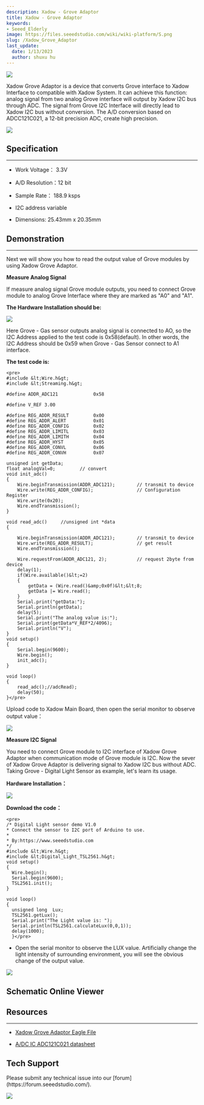 ```yaml
---
description: Xadow - Grove Adaptor
title: Xadow - Grove Adaptor
keywords:
- Seeed_Elderly
image: https://files.seeedstudio.com/wiki/wiki-platform/S.png
slug: /Xadow_Grove_Adaptor
last_update:
  date: 1/13/2023
  author: shuxu hu
---
```

![](https://files.seeedstudio.com/wiki/Xadow_Grove_Adaptor/img/X_adaptor_01.jpg) 

Xadow Grove Adaptor is a device that converts Grove interface to Xadow Interface to compatible with Xadow System. It can achieve this function: analog signal from two analog Grove interface will output by Xadow I2C bus through ADC. The signal from Grove I2C Interface will directly lead to Xadow I2C bus without conversion. The A/D conversion based on ADCC121C021, a 12-bit precision ADC, create high precision.

[![](https://files.seeedstudio.com/wiki/Seeed-WiKi/docs/images/300px-Get_One_Now_Banner-ragular.png)](https://www.seeedstudio.com/Xadow-Adaptor-p-1624.html)

##  Specification
---
*   Work Voltage： 3.3V

*   A/D Resolution：12 bit

*   Sample Rate： 188.9 ksps

*   I2C  address variable

*   Dimensions: 25.43mm x 20.35mm

##  Demonstration
---
Next we will show you how to read the output value of Grove modules by using Xadow Grove Adaptor.

**Measure Analog Signal**

If measure analog signal Grove module outputs, you need to connect Grove module to analog Grove Interface where they are marked as "A0" and "A1".

**The Hardware Installation should be:**

![](https://files.seeedstudio.com/wiki/Xadow_Grove_Adaptor/img/XadowAdaptor2.jpg)

Here Grove - Gas sensor outputs analog signal is connected to AO, so the I2C Address applied to the test code is 0x58(default). In other words, the I2C Address should be 0x59 when Grove - Gas Sensor connect to A1 interface.

**The test code is:**
```
<pre>
#include &lt;Wire.h&gt;
#include &lt;Streaming.h&gt;

#define ADDR_ADC121             0x58

#define V_REF 3.00

#define REG_ADDR_RESULT         0x00
#define REG_ADDR_ALERT          0x01
#define REG_ADDR_CONFIG         0x02
#define REG_ADDR_LIMITL         0x03
#define REG_ADDR_LIMITH         0x04
#define REG_ADDR_HYST           0x05
#define REG_ADDR_CONVL          0x06
#define REG_ADDR_CONVH          0x07

unsigned int getData;
float analogVal=0;         // convert
void init_adc()
{
    Wire.beginTransmission(ADDR_ADC121);        // transmit to device
    Wire.write(REG_ADDR_CONFIG);                // Configuration Register
    Wire.write(0x20);
    Wire.endTransmission();
}

void read_adc()     //unsigned int *data
{

    Wire.beginTransmission(ADDR_ADC121);        // transmit to device
    Wire.write(REG_ADDR_RESULT);                // get result
    Wire.endTransmission();

    Wire.requestFrom(ADDR_ADC121, 2);           // request 2byte from device
    delay(1);
    if(Wire.available()&lt;=2)
    {
        getData = (Wire.read()&amp;0x0f)&lt;&lt;8;
        getData |= Wire.read();
    }
    Serial.print("getData:");
    Serial.println(getData);
    delay(5);
    Serial.print("The analog value is:");
    Serial.print(getData*V_REF*2/4096);
    Serial.println("V");
}
void setup()
{
    Serial.begin(9600);
    Wire.begin();
    init_adc();
}

void loop()
{
    read_adc();//adcRead);
    delay(50);
}</pre>
```
Upload code to Xadow Main Board, then open the serial monitor to observe output value：

![](https://files.seeedstudio.com/wiki/Xadow_Grove_Adaptor/img/Xadow_Grove_Adaptor_Result.png)

**Measure I2C Signal**

You need to connect  Grove module to I2C interface of Xadow Grove Adaptor when communication mode of Grove module is I2C. Now the sever of Xadow Grove Adaptor is delivering signal to Xadow I2C bus without ADC.
Taking Grove - Digital Light Sensor as example, let's learn its usage.

**Hardware Installation：**

![](https://files.seeedstudio.com/wiki/Xadow_Grove_Adaptor/img/XadowAdaptor1.jpg)


**Download the code：**

<!-- *   Download the[Digital_Light_Library](https://github.com/Seeed-Studio/Grove_Digital_Light_Sensor) of Grove - Digital Light Sensor from Github website and install it to your Arduino Library. Refer to [How to install Arduino Library](/How_to_install_Arduino_Library) in wiki page, you will familiar with the installation.
*   Open code after you finish installing. -->

```
<pre>
/* Digital Light sensor demo V1.0
* Connect the sensor to I2C port of Arduino to use.
*
* By:https://www.seeedstudio.com
*/
#include &lt;Wire.h&gt;
#include &lt;Digital_Light_TSL2561.h&gt;
void setup()
{
  Wire.begin();
  Serial.begin(9600);
  TSL2561.init();
}

void loop()
{
  unsigned long  Lux;
  TSL2561.getLux();
  Serial.print("The Light value is: ");
  Serial.println(TSL2561.calculateLux(0,0,1));
  delay(1000);
  }</pre>
```

*   Open the serial monitor to observe the LUX value. Artificially change the light intensity of surrounding environment, you will see the obvious change of the output value.


![](https://files.seeedstudio.com/wiki/Xadow_Grove_Adaptor/img/Digital_Light_Sensor_Score_Picture.jpg)

<!-- The ADC IC ADC121C021 used in  Xadow Grove Adaptor have been adopter on  Grove - I2C ADC. Of course, the way to change I2C Address are same. Please refer to [Reference part](/Grove-I2C_ADC#Reference) of Grove - I2C ADC about the varying method. In addition,"0" and "1" on board are the address varying area of A0 interface,"2" and "3" are the address varying area of A1 interface. -->


## Schematic Online Viewer

<div className="altium-ecad-viewer" data-project-src="https://files.seeedstudio.com/wiki/Xadow_Grove_Adaptor/res/Xadow_Grove_Adaptor_Eagle_File.zip" style={{borderRadius: '0px 0px 4px 4px', height: 500, borderStyle: 'solid', borderWidth: 1, borderColor: 'rgb(241, 241, 241)', overflow: 'hidden', maxWidth: 1280, maxHeight: 700, boxSizing: 'border-box'}}>
</div>


##  Resources
---
*   [Xadow Grove Adaptor Eagle File](https://files.seeedstudio.com/wiki/Xadow_Grove_Adaptor/res/Xadow_Grove_Adaptor_Eagle_File.zip)

*   [A/DC IC ADC121C021 datasheet](https://files.seeedstudio.com/wiki/Xadow_Grove_Adaptor/res/Xadow_Grove_Adaptor_Eagle_File.zip)

## Tech Support
<div>
  Please submit any technical issue into our [forum](https://forum.seeedstudio.com/). <br /><p style={{textAlign: 'center'}}><a href="https://www.seeedstudio.com/act-4.html?utm_source=wiki&utm_medium=wikibanner&utm_campaign=newproducts" target="_blank"><img src="https://files.seeedstudio.com/wiki/Wiki_Banner/new_product.jpg" /></a></p>
</div>
